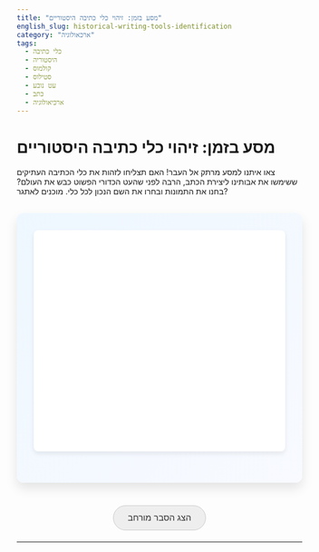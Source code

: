 ```yaml
---
title: "מסע בזמן: זיהוי כלי כתיבה היסטוריים"
english_slug: historical-writing-tools-identification
category: "ארכאולוגיה"
tags:
  - כלי כתיבה
  - היסטוריה
  - קולמוס
  - סטילוס
  - עט נובע
  - כתב
  - ארכיאולוגיה
---
```

# מסע בזמן: זיהוי כלי כתיבה היסטוריים

צאו איתנו למסע מרתק אל העבר! האם תצליחו לזהות את כלי הכתיבה העתיקים ששימשו את אבותינו ליצירת הכתב, הרבה לפני שהעט הכדורי הפשוט כבש את העולם? בחנו את התמונות ובחרו את השם הנכון לכל כלי. מוכנים לאתגר?

<div id="tool-identifier">
  <div id="question-container">
    <div id="image-wrapper">
      <img id="tool-image" src="" alt="כלי כתיבה היסטורי" class="tool-image-placeholder">
    </div>
    <p id="feedback" class="feedback"></p>
    <p id="fact" class="fact"></p>
  </div>
  <div id="options-container">
    <!-- Options buttons will be populated here by JS -->
  </div>
  <button id="next-tool" class="action-button" style="display: none;">הכלי הבא</button>
  <div id="final-message" class="final-message" style="display: none;"></div>
</div>

<style>
  /* General Styling & Layout */
  #tool-identifier {
    font-family: 'Heebo', sans-serif; /* Hebrew friendly font */
    direction: rtl;
    text-align: right;
    border: none; /* Remove default border */
    padding: 30px;
    border-radius: 12px;
    max-width: 650px; /* Slightly wider */
    margin: 30px auto;
    background: linear-gradient(to bottom right, #eef7ff, #f8faff); /* Soft gradient */
    box-shadow: 0 10px 20px rgba(0, 0, 0, 0.1); /* Subtle shadow */
    overflow: hidden; /* Clear floats if any */
  }

  #question-container {
      margin-bottom: 25px;
      padding: 20px;
      background-color: #fff;
      border-radius: 8px;
      box-shadow: 0 4px 8px rgba(0,0,0,0.08);
      text-align: center; /* Center content inside */
  }

  #image-wrapper {
      min-height: 250px; /* Reserve space to prevent layout shifts */
      display: flex;
      justify-content: center;
      align-items: center;
      margin-bottom: 20px;
  }

  #tool-image {
    max-width: 100%;
    max-height: 280px; /* Adjusted max height */
    height: auto;
    display: block;
    margin: 0 auto;
    border-radius: 8px;
    box-shadow: 0 2px 5px rgba(0,0,0,0.1);
    opacity: 0; /* Start hidden for fade-in */
    transform: scale(0.95); /* Start slightly smaller */
    transition: opacity 0.6s ease-out, transform 0.6s ease-out; /* Animation */
  }

  #tool-image.loaded {
      opacity: 1;
      transform: scale(1);
  }


  .feedback {
    text-align: center;
    margin-top: 15px;
    font-size: 1.3em; /* Slightly larger */
    font-weight: bold;
    min-height: 1.5em; /* Ensure space */
    opacity: 0; /* Start hidden */
    transition: opacity 0.5s ease-in-out;
  }

  .feedback.visible {
    opacity: 1;
  }

  .feedback.correct {
    color: #28a745; /* Green */
  }

  .feedback.wrong {
    color: #dc3545; /* Red */
  }

  .fact {
    text-align: center;
    margin-top: 10px;
    font-size: 1.1em;
    font-style: italic;
    color: #555;
    min-height: 1.2em; /* Ensure space */
     opacity: 0; /* Start hidden */
    transition: opacity 0.5s ease-in-out;
  }

   .fact.visible {
    opacity: 1;
  }

  /* Options Styling */
  #options-container {
    text-align: center;
    margin-top: 20px;
  }

  #options-container button {
    display: inline-block;
    margin: 6px; /* Increased margin */
    padding: 12px 25px; /* Increased padding */
    font-size: 1.1em; /* Slightly larger font */
    cursor: pointer;
    border: none; /* No default border */
    border-radius: 25px; /* Pill shape */
    background-color: #007bff; /* Primary blue */
    color: white;
    transition: background-color 0.3s ease, transform 0.1s ease, box-shadow 0.3s ease;
    box-shadow: 0 4px 6px rgba(0, 123, 255, 0.3); /* Subtle shadow */
    font-weight: normal; /* Not bold by default */
  }

  #options-container button:hover:not(:disabled) {
    background-color: #0056b3; /* Darker blue on hover */
    box-shadow: 0 6px 8px rgba(0, 123, 255, 0.4);
  }

   #options-container button:active:not(:disabled) {
      transform: scale(0.98); /* Press effect */
  }

  #options-container button:disabled {
      opacity: 0.6;
      cursor: default;
      box-shadow: none;
  }

  /* Specific button states after selection */
  #options-container button.selected-wrong {
      background-color: #dc3545; /* Red for wrong */
      color: white;
      box-shadow: 0 4px 6px rgba(220, 53, 69, 0.3);
  }

  #options-container button.correct-answer {
      background-color: #28a745; /* Green for correct */
      color: white;
      box-shadow: 0 4px 6px rgba(40, 167, 69, 0.3);
  }

  /* Next Button Styling */
  .action-button {
      display: block;
      margin: 25px auto 10px auto; /* Center */
      padding: 12px 30px; /* Generous padding */
      font-size: 1.2em;
      cursor: pointer;
      border: none;
      border-radius: 25px; /* Pill shape */
      background-color: #ffc107; /* Yellow/Amber */
      color: #333;
      font-weight: bold;
      transition: background-color 0.3s ease, transform 0.1s ease, box-shadow 0.3s ease;
      box-shadow: 0 4px 6px rgba(255, 193, 7, 0.3);
  }

  .action-button:hover:not(:disabled) {
      background-color: #e0a800; /* Darker yellow on hover */
      box-shadow: 0 6px 8px rgba(255, 193, 7, 0.4);
  }

   .action-button:active:not(:disabled) {
      transform: scale(0.98); /* Press effect */
  }

    .action-button:disabled {
      opacity: 0.6;
      cursor: default;
      box-shadow: none;
  }

  /* Final Message Styling */
  .final-message {
    text-align: center;
    margin-top: 40px; /* More space */
    font-size: 1.8em; /* Larger font */
    font-weight: bold;
    color: #007bff; /* Blue */
    padding: 20px;
    background-color: #d4edda; /* Light green background */
    border: 2px solid #28a745; /* Green border */
    border-radius: 10px;
    opacity: 0; /* Start hidden for animation */
    transform: translateY(20px); /* Start slightly down */
    transition: opacity 0.8s ease-out, transform 0.8s ease-out;
  }

   .final-message.visible {
       opacity: 1;
       transform: translateY(0);
   }


  /* Explanation Styling */
  #show-explanation {
    display: block;
    margin: 40px auto 20px auto; /* Center, more space */
    padding: 12px 25px;
    font-size: 1.1em;
    cursor: pointer;
    border: 1px solid #ccc; /* Border */
    border-radius: 25px; /* Pill shape */
    background-color: #eee; /* Light gray */
    color: #333;
    transition: background-color 0.3s ease, border-color 0.3s ease;
  }

  #show-explanation:hover {
    background-color: #ddd;
    border-color: #bbb;
  }

  #explanation {
      margin-top: 30px;
      padding: 25px; /* More padding */
      border: none; /* Remove dashed border */
      border-radius: 12px;
      background-color: #eef;
      box-shadow: 0 5px 10px rgba(0, 0, 0, 0.07); /* Subtle shadow */
      display: none; /* Controlled by JS */
      line-height: 1.7; /* Improved readability */
      color: #333;
  }
  #explanation h2 {
      color: #0056b3; /* Darker blue */
      margin-bottom: 15px;
      font-size: 1.8em;
      border-bottom: 2px solid #007bff; /* Underline effect */
      padding-bottom: 5px;
  }
   #explanation h3 {
      color: #555;
      margin-top: 20px;
      margin-bottom: 10px;
      font-size: 1.4em;
  }
  #explanation p {
      margin-bottom: 18px; /* More space between paragraphs */
  }
  #explanation ul {
      margin-bottom: 18px;
      padding-right: 20px; /* Indent list */
  }
   #explanation li {
       margin-bottom: 8px;
   }
</style>

<button id="show-explanation">הצג הסבר מורחב</button>

<div id="explanation" style="display: none;">
    <h2>המסע של האנושות עם כלי הכתיבה: ממערות ועד מסכים</h2>
    <p>הצורך לתעד, לשמר ולהעביר מידע הוא מהמניעים העמוקים ביותר של האנושות. מהרישומים הראשוניים על קירות מערות, דרך חריטות על לוחות חימר ואבנים, ועד לספרים המודפסים ומסכים דיגיטליים – כלי הכתיבה התפתחו ללא הרף, משקפים ומשפיעים עמוקות על התרבות, הידע והחברה האנושית. הצטרפו אלינו למסע קצר בעקבות הכלים ששינו את העולם.</p>

    <h3>הסטילוס: חריטה על חימר ושעווה בעולם הקדום</h3>
    <p>הסטילוס, כלי הכתיבה העתיק ביותר שזיהיתם, היה בשימוש נרחב בתרבויות מסופוטמיה, מצרים, יוון ורומא. זה היה לרוב מקל מחודד עשוי מעצם, מתכת או עץ. קצהו המחודד שימש לחריטה על לוחות חימר רכים (שהפכו לכתובות עמידות לאחר ייבוש או אפייה), או על לוחות עץ קטנים מצופים בשעווה. הקצה הקהה בצדו השני של הסטילוס אפשר החלקה ומחיקה של השעווה, מה שהפך את לוחות השעווה למחברות רב-פעמיות. הסטילוס היה הכרחי לכל עניין – מרישום עסקי ועד כתיבת שירה.</p>

    <h3>עט הקנה (Reed Pen): כתיבה בדיו על פפירוס וקלף</h3>
    <p>עט הקנה הוא אחד מכלי הכתיבה הקדומים ביותר שפעלו באמצעות דיו, והיה נפוץ במצרים העתיקה, מסופוטמיה ובהמשך בעולם היווני-רומי והמזרח התיכון. הוא עשוי מקנה מצוי, צמח נפוץ, שקצהו נחתך ונפוצל בקפידה ליצירת חוד דק שניתן לטבול בדיו. עט הקנה היה נוח לכתיבה על חומרים גמישים כמו פפירוס וקלף, וסיפק קווים ברורים וגמישות מסוימת, אך דרש טבילה תכופה במכל הדיו.</p>

    <h3>הקולמוס: עידן הקליגרפיה על קלף ונייר בימי הביניים</h3>
    <p>עם התפשטות השימוש בקלף (עור מעובד במיוחד לכתיבה) ובהמשך גם בנייר באירופה ובעולם המוסלמי, הפך הקולמוס לכלי הכתיבה הבלתי מעורער במשך מאות רבות. הקולמוס עשוי בדרך כלל מנוצה גדולה וחזקה, לרוב של אווז. קצה הנוצה גולף במומחיות וחושלה ליצירת חוד גמיש שניתן לטבול בדיו. הקולמוס איפשר שליטה מדהימה בעובי הקו בהתאם ללחץ, מה שהפך אותו לכלי המושלם עבור אמנות הקליגרפיה המפוארת של כתבי היד המעוטרים מימי הביניים והרנסנס.</p>

    <h3>המהפכה המודרנית: עט הנובע ושאר אחיו המתכתיים</h3>
    <p>שכלולים טכנולוגיים בעת החדשה הובילו לפיתוח עטים עם חודים מתכתיים עמידים בהרבה. המעבר הגדול באמת הגיע עם המצאת העט הנובע במאה ה-19. עט גאוני זה הכיל מנגנון פנימי (מחסנית או ממלאי) שהזרים דיו באופן רציף אל החוד המתכתי, ומנע את הצורך המייגע בטבילה חוזרת ונשנית במכל הדיו. זו הייתה מהפכה עצומה בנוחות הכתיבה והניידות, שסללה את הדרך להמצאות מאוחרות עוד יותר כמו העט הכדורי ועט הלבד, ששינו לחלוטין את אופן הכתיבה האישית והמסחרית בעולם כולו.</p>

    <h3>איך להבדיל ביניהם בקלות: מדריך זיהוי מהיר</h3>
    <ul>
        <li>**סטילוס:** נראה כמו מקל קצר, מחודד בקצה אחד (ולעתים קהה בשני). עשוי מחומר קשיח: עצם, עץ, מתכת. משמש **לחריטה** על משטחים רכים כמו חימר או שעווה.</li>
        <li>**עט קנה:** נראה כמו קטע גזום של קנה צמח (כמו במבוק קטן), שקצהו מחודד ומפוצל. עשוי מחומר צמחי **טבעי**. משמש **לכתיבה בדיו** על משטחים גמישים כמו פפירוס וקלף.</li>
        <li>**קולמוס:** נראה כמו נוצה של עוף גדול (אווז, ברבור), שקצהה התחתון גולף לצורת חוד. עשוי מחומר **אורגני** (נוצה). משמש **לכתיבה בדיו** על קלף ונייר, מאפשר עובי קו משתנה.</li>
        <li>**עט נובע:** נראה כמו עט מודרני יחסית, לרוב גוף מעוצב (מתכת/פלסטיק) עם חוד מתכתי חשוף בקצהו. מכיל מנגנון **פנימי** לאחסון והזרמת דיו. משמש **לכתיבה בדיו** על נייר.</li>
    </ul>

    <h3>חשיבותם העצומה של כלי הכתיבה בהיסטוריה האנושית</h3>
    <p>כלי הכתיבה הם לא רק גאדג'טים היסטוריים; הם המפתחות שפתחו את שערי הידע, התרבות והקדמה. הם איפשרו לנו לתעד את ההיסטוריה שלנו, לשמר יצירות ספרותיות, להפיץ רעיונות פילוסופיים ומדעיים, לנהל אימפריות ולבנות את העולם המודרני. כל כלי כתיבה, מתחילתו הצנועה ועד לשכלולים המודרניים, היה צעד משמעותי במסע האנושי לצבירת והפצת ידע, והשפיע עמוקות על האופן שבו אנו חושבים, לומדים ומתקשרים עד היום.</p>
</div>

<script>
  document.addEventListener('DOMContentLoaded', () => {
    const tools = [
      {
        image: 'https://upload.wikimedia.org/wikipedia/commons/thumb/0/0e/Roman_stylus_and_wax_tablet.jpg/800px-Roman_stylus_and_wax_tablet.jpg',
        name: 'סטילוס',
        options: ['קולמוס', 'עט נובע', 'סטילוס', 'עט קנה'],
        fact: 'הסטילוס שימש לחריטה על לוחות שעווה או חימר בעולם העתיק.',
        feedback_wrong: 'לא בדיוק... סטילוס עשוי לרוב מעץ, עצם או מתכת ומשמש לחריטה, לא לכתיבה בדיו על משטח גמיש כמו נייר או קלף.',
        feedback_wrong_quill: 'זה לא קולמוס. קולמוס עשוי מנוצה ומשמש לכתיבה בדיו, לא לחריטה על לוחות קשיחים.',
        feedback_wrong_reed: 'זה לא עט קנה. עט קנה עשוי מצמח ומשמש לכתיבה בדיו, לא לחריטה.',
        feedback_wrong_fountain: 'זה לא עט נובע. עט נובע הוא המצאה מודרנית יחסית עם מנגנון דיו פנימי, שונה לחלוטין מהסטילוס העתיק.'
      },
      {
        image: 'https://upload.wikimedia.org/wikipedia/commons/thumb/a/a0/Quill_pen_with_ink_pot.jpg/800px-Quill_pen_with_ink_pot.jpg',
        name: 'קולמוס',
        options: ['סטילוס', 'קולמוס', 'עט קנה', 'עט נובע'],
        fact: 'הקולמוס, העשוי לרוב מנוצת אווז, היה כלי הכתיבה העיקרי באירופה בימי הביניים והרנסנס.',
        feedback_wrong: 'לא בדיוק... קולמוס עשוי מנוצה ומשמש לכתיבה בדיו, לא לחריטה על משטח קשיח.',
        feedback_wrong_stylus: 'זה לא סטילוס. סטילוס עשוי לרוב מעץ, עצם או מתכת ומשמש לחריטה.',
        feedback_wrong_reed: 'זה לא עט קנה. עט קנה עשוי מצמח ולא מנוצה, למרות ששניהם שימשו לכתיבה בדיו.',
        feedback_wrong_fountain: 'זה לא עט נובע. עט נובע הוא כלי מתכתי עם מנגנון דיו פנימי, שונה מאוד מקולמוס העשוי נוצה.'
      },
      {
        image: 'https://upload.wikimedia.org/wikipedia/commons/thumb/f/f2/Ancient_Egyptian_papyrus_with_hieroglyphics.jpg/800px-Ancient_Egyptian_papyrus_with_hieroglyphics.jpg', // Image showing papyrus and likely a reed pen
        name: 'עט קנה',
        options: ['עט נובע', 'קולמוס', 'סטילוס', 'עט קנה'],
        fact: 'עט קנה הוא אחד מכלי הכתיבה בדיו העתיקים ביותר, בשימוש נרחב במצרים ובמסופוטמיה.',
        feedback_wrong: 'לא בדיוק... עט קנה עשוי מצמח טבעי (קנה), לא מנוצה או מתכת.',
        feedback_wrong_stylus: 'זה לא סטילוס. סטילוס משמש לחריטה, לא לכתיבה בדיו.',
        feedback_wrong_quill: 'זה לא קולמוס. קולמוס עשוי מנוצה ולא מקנה.',
        feedback_wrong_fountain: 'זה לא עט נובע. עט נובע הוא כלי מתכת מודרני, לא עט קנה טבעי ועתיק.'
      },
      {
        image: 'https://upload.wikimedia.org/wikipedia/commons/thumb/f/f1/Montblanc_Meisterst%C3%BCck_149.jpg/800px-Montblanc_Meisterst%C3%BCck_149.jpg', // Example modern fountain pen
        name: 'עט נובע',
        options: ['עט נובע', 'סטילוס', 'קולמוס', 'עט קנה'],
        fact: 'העט הנובע, שהומצא במאה ה-19, היה העט הראשון עם מנגנון אספקת דיו פנימי, מה שביטל את הצורך בטבילה.',
        feedback_wrong: 'לא בדיוק... עט נובע הוא כלי מתכתי או פלסטי מודרני עם מנגנון דיו פנימי, שונה מכל כלי הכתיבה העתיקים.',
        feedback_wrong_stylus: 'זה לא סטילוס. סטילוס הוא כלי חריטה עתיק, שונה לחלוטין מעט נובע מודרני.',
        feedback_wrong_quill: 'זה לא קולמוס. קולמוס עשוי מנוצה ודורש טבילה בדיו, בניגוד לעט נובע.',
        feedback_wrong_reed: 'זה לא עט קנה. עט קנה עשוי מצמח ודורש טבילה בדיו, בניגוד לעט נובע.'
      }
    ];

    let currentToolIndex = 0;
    const toolImage = document.getElementById('tool-image');
    const feedback = document.getElementById('feedback');
    const factElement = document.getElementById('fact');
    const optionsContainer = document.getElementById('options-container');
    const nextToolButton = document.getElementById('next-tool');
    const finalMessage = document.getElementById('final-message');
    const showExplanationButton = document.getElementById('show-explanation');
    const explanationDiv = document.getElementById('explanation');
    const toolIdentifierDiv = document.getElementById('tool-identifier'); // Get the main container

    function resetToolDisplay() {
        toolImage.classList.remove('loaded');
        feedback.classList.remove('visible', 'correct', 'wrong');
        factElement.classList.remove('visible');
        feedback.textContent = '';
        factElement.textContent = '';
        optionsContainer.innerHTML = '';
        nextToolButton.style.display = 'none';
    }

    function loadTool(index) {
        if (index >= tools.length) {
            showFinalMessage();
            return;
        }

        resetToolDisplay(); // Reset state and animations

        const tool = tools[index];
        toolImage.src = tool.image;

        // Add load listener for image animation
        toolImage.onload = () => {
            toolImage.classList.add('loaded');
        }
         // Handle potential image errors gracefully (optional)
         toolImage.onerror = () => {
             console.error("Error loading image for tool:", tool.name);
             toolImage.src = 'placeholder.jpg'; // Fallback image
             toolImage.classList.add('loaded'); // Still animate fallback
         };


        // Shuffle options
        const shuffledOptions = [...tool.options].sort(() => Math.random() - 0.5);

        shuffledOptions.forEach(option => {
            const button = document.createElement('button');
            button.textContent = option;
            button.classList.add('option-button');
            button.onclick = () => checkAnswer(button, option);
            optionsContainer.appendChild(button);
        });

        // Options container fade-in (simple)
         optionsContainer.style.opacity = 0;
         setTimeout(() => {
             optionsContainer.style.opacity = 1;
             optionsContainer.style.transition = 'opacity 0.5s ease-in-out';
         }, 100); // Small delay after image starts loading

    }

    function enableOptions(enable) {
        const buttons = optionsContainer.querySelectorAll('.option-button');
        buttons.forEach(button => {
            button.disabled = !enable;
            // Keep current cursor style after selection for visual feedback
             if (enable) {
                 button.style.cursor = 'pointer';
             } else {
                  // Don't change cursor on disabled state if it was set by a class
                  if (!button.classList.contains('selected-wrong') && !button.classList.contains('correct-answer')) {
                       button.style.cursor = 'default';
                  }
             }

        });
    }

    function checkAnswer(clickedButton, selectedOption) {
      enableOptions(false); // Disable buttons after selection
      const tool = tools[currentToolIndex];
      const optionButtons = optionsContainer.querySelectorAll('.option-button');

      // Find the correct button
      let correctButton = null;
      optionButtons.forEach(button => {
          if (button.textContent === tool.name) {
              correctButton = button;
          }
      });


      if (selectedOption === tool.name) {
        feedback.textContent = 'מעולה! זיהוי נכון!';
        feedback.className = 'feedback correct visible';
        factElement.textContent = tool.fact;
         correctButton.classList.add('correct-answer');
      } else {
        feedback.textContent = 'לא בדיוק... נסו לזכור את ההבדלים החשובים.';
        feedback.className = 'feedback wrong visible';

        clickedButton.classList.add('selected-wrong'); // Mark the one they clicked as wrong
        if (correctButton) {
             correctButton.classList.add('correct-answer'); // Highlight the correct one
        }

        // Determine specific wrong feedback or use general one
        let wrongFeedbackText = tool.feedback_wrong;
        if (selectedOption === 'סטילוס' && tool.feedback_wrong_stylus) wrongFeedbackText = tool.feedback_wrong_stylus;
        else if (selectedOption === 'קולמוס' && tool.feedback_wrong_quill) wrongFeedbackText = tool.feedback_wrong_quill;
        else if (selectedOption === 'עט קנה' && tool.feedback_wrong_reed) wrongFeedbackText = tool.feedback_wrong_reed;
        else if (selectedOption === 'עט נובע' && tool.feedback_wrong_fountain) wrongFeedbackText = tool.feedback_wrong_fountain;

        factElement.innerHTML = `${wrongFeedbackText}<br>הכלי שבתמונה הוא: <strong>${tool.name}</strong>. ${tool.fact}`; // More direct reveal
      }

        // Animate fact text fade-in
        setTimeout(() => {
            factElement.classList.add('visible');
        }, 300); // Delay fact appearance slightly after feedback

      nextToolButton.style.display = 'block';
      nextToolButton.classList.add('visible'); // Optional: add class for button animation
    }

    function showFinalMessage() {
        toolIdentifierDiv.style.display = 'none'; // Hide the identifier quiz
        finalMessage.textContent = 'כל הכבוד! סיימתם את המשימה בהצלחה!'; // Engaging final message
        finalMessage.style.display = 'block';
        // Trigger animation
        setTimeout(() => {
             finalMessage.classList.add('visible');
        }, 50); // Small delay to ensure display block is applied
    }


    nextToolButton.addEventListener('click', () => {
      currentToolIndex++;
      loadTool(currentToolIndex);
    });

    showExplanationButton.addEventListener('click', () => {
        const isHidden = explanationDiv.style.display === 'none';
        explanationDiv.style.display = isHidden ? 'block' : 'none';
        showExplanationButton.textContent = isHidden ? 'הסתר הסבר מורחב' : 'הצג הסבר מורחב';
    });

    // Initial load
    loadTool(currentToolIndex);
  });
</script>
---